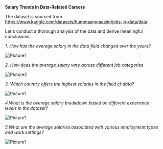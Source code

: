 **Salary Trends in Data-Related Careers**
 
The dataset is sourced from https://www.kaggle.com/datasets/hummaamqaasim/jobs-in-data/data.

Let's conduct a thorough analysis of the data and derive meaningful conclusions.

*1. How has the average salary in the data field changed over the years?*

 
   ![Picture1](https://github.com/Harshitham195/Salary_Trends_in_Data_Related_Careers/assets/144315538/d729f928-3a38-4eaf-be18-5f7d4789846b)

*2. How does the average salary vary across different job categories*

![Picture2](https://github.com/Harshitham195/Salary_Trends_in_Data_Related_Careers/assets/144315538/09aec8cf-883d-441b-8298-f181e6af68ce)

*3. Which country offers the highest salaries in the field of data?*


![Picture1](https://github.com/Harshitham195/Salary_Trends_in_Data_Related_Careers/assets/144315538/08ea94c8-131f-419a-871b-e5ccf1757c75)

*4.What is the average salary breakdown based on different experience levels in the dataset?*

![Picture1](https://github.com/Harshitham195/Salary_Trends_in_Data_Related_Careers/assets/144315538/fa35e58a-685d-4c2c-a4c3-9de992828cf9)

*5.What are the average salaries associated with various employment types and work settings?*

![Picture1](https://github.com/Harshitham195/Salary_Trends_in_Data_Related_Careers/assets/144315538/8a290f9d-dd84-48d2-8411-0789a0d2ed29)
